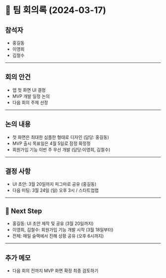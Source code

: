 # 📝 팀 회의록 (2024-03-17)

## 참석자
- 홍길동  
- 이영희  
- 김철수  

---

## 회의 안건
- 앱 첫 화면 UI 결정 
- MVP 개발 일정 논의 
- 다음 회의 주제 선정  

---

## 논의 내용
- 첫 화면은 최대한 심플한 형태로 디자인 (담당: 홍길동)  
- MVP 출시 목표일은 4월 5일로 잠정 확정정  
- 회원가입 기능 이번 주 우선 개발 (담당:이영희, 김철수)  

---

##  결정 사항
- UI 초안: 3월 20일까지 피그마로 공유 (홍길동)  
- 다음 미팅: 3월 24일 (일) 오후 3시 / 스타트업랩  

---

## 📌 Next Step
- 홍길동: UI 초안 제작 및 공유 (3월 20일까지)  
- 이영희, 김철수: 회원가입 기능 개발 시작 (3월 18일부터)  
- 전체: 매일 슬랙에서 진해 상황 공유 (오후 6시까지)  

---

## 추가 메모
- 다음 회의 전까지 MVP 화면 확정 최종 검토하기
